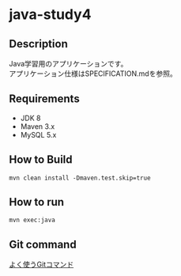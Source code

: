 # java-study4

## Description
Java学習用のアプリケーションです。  
アプリケーション仕様はSPECIFICATION.mdを参照。

## Requirements
- JDK 8
- Maven 3.x
- MySQL 5.x

## How to Build
```
mvn clean install -Dmaven.test.skip=true
```

## How to run
```
mvn exec:java
```

## Git command
[よく使うGitコマンド](https://github.com/tom-ishibashi/java-study4/wiki/%E3%82%88%E3%81%8F%E4%BD%BF%E3%81%86Git%E3%82%B3%E3%83%9E%E3%83%B3%E3%83%89)
